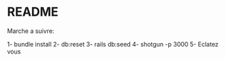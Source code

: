 # README

Marche a suivre:

1- bundle install
2- db:reset
3- rails db:seed
4- shotgun -p 3000
5- Eclatez vous
